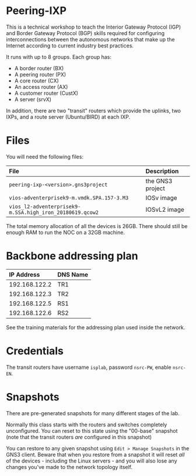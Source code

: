 # Peering-IXP

This is a technical workshop to teach the Interior Gateway Protocol (IGP)
and Border Gateway Protocol (BGP) skills required for configuring
interconnections between the autonomous networks that make up the Internet
according to current industry best practices.

It runs with up to 8 groups.  Each group has:

* A border router (BX)
* A peering router (PX)
* A core router (CX)
* An access router (AX)
* A customer router (CustX)
* A server (srvX)

In addition, there are two "transit" routers which provide the uplinks,
two IXPs, and a route server (Ubuntu/BIRD) at each IXP.

# Files

You will need the following files:

File | Description
:--- | :----------
`peering-ixp-<version>.gns3project` | the GNS3 project
`vios-adventerprisek9-m.vmdk.SPA.157-3.M3` | IOSv image
`vios_l2-adventerprisek9-m.SSA.high_iron_20180619.qcow2` | IOSvL2 image

The total memory allocation of all the devices is 26GB. There should still
be enough RAM to run the NOC on a 32GB machine.

# Backbone addressing plan

IP Address      | DNS Name
:-------------- | :---------------------------
192.168.122.2   | TR1
192.168.122.3   | TR2
192.168.122.5   | RS1
192.168.122.6   | RS2

See the training materials for the addressing plan used inside the network.

# Credentials

The transit routers have username `isplab`, password `nsrc-PW`, enable
`nsrc-EN`.

# Snapshots

There are pre-generated snapshots for many different stages of the lab. 

Normally this class starts with the routers and switches completely
unconfigured.  You can reset to this state using the "00-base" snapshot
(note that the transit routers *are* configured in this snapshot)

You can restore to any given snapshot using `Edit > Manage Snapshots` in the
GNS3 client.  Beware that when you restore from a snapshot it will reset
*all* of the devices - including the Linux servers - and you will also lose
any changes you've made to the network topology itself.
